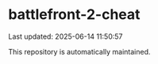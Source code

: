 # battlefront-2-cheat

Last updated: 2025-06-14 11:50:57

This repository is automatically maintained.
